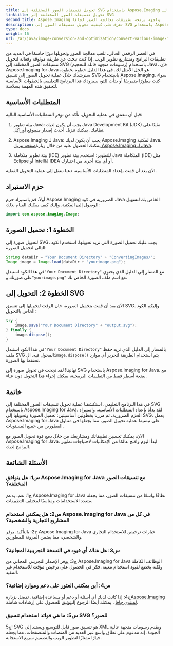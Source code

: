 ```yaml
---
title: تحويل تنسيقات الصور المختلفة إلى SVG باستخدام Aspose.Imaging لـ Java
linktitle: تحويل تنسيقات الصور المختلفة إلى SVG
second_title: Aspose.Imaging واجهة برمجة تطبيقات معالجة الصور لجافا
description: تعرف على كيفية تحويل تنسيقات الصور إلى SVG باستخدام Aspose.Imaging لـ Java. دليل خطوة بخطوة للمطورين.
type: docs
weight: 16
url: /ar/java/image-conversion-and-optimization/convert-various-image-formats-to-svg/
---
```

في العصر الرقمي الحالي، تلعب معالجة الصور وتحويلها دورًا حاسمًا في العديد من تطبيقات البرامج ومشاريع تطوير الويب. إذا كنت تبحث عن طريقة موثوقة وفعالة لتحويل تنسيقات الصور المختلفة إلى SVG (رسومات متجهة قابلة للتحجيم) باستخدام Java، فإن Aspose.Imaging for Java هو الحل الأمثل لك. في هذا الدليل خطوة بخطوة، سنرشدك خلال عملية تحويل الصور إلى تنسيق SVG باستخدام Aspose.Imaging. سواء كنت مطورًا متمرسًا أو بدأت للتو، سيزودك هذا البرنامج التعليمي بالخطوات الأساسية لتحقيق هذه المهمة بسلاسة.

## المتطلبات الأساسية

قبل أن نتعمق في عملية التحويل، تأكد من توفر المتطلبات الأساسية التالية:

1.  بيئة تطوير Java: يجب أن يكون لديك Java Development Kit (JDK) مثبتًا على نظامك. يمكنك تنزيل أحدث إصدار من[موقع أوراكل](https://www.oracle.com/java/technologies/javase-downloads).

2.  Aspose.Imaging لـ Java: يجب أن يكون لديك Aspose.Imaging لمكتبة Java. يمكنك الحصول عليه من خلال زيارة[صفحة تنزيل Aspose.Imaging لـ Java](https://releases.aspose.com/imaging/java/).

3. بيئة تطوير متكاملة (IDE) للتطوير: استخدم بيئة تطوير Java المتكاملة (IDE) مثل Eclipse أو IntelliJ IDEA أو أي بيئة أخرى من اختيارك.

الآن بعد أن قمت بإعداد المتطلبات الأساسية، دعنا ننتقل إلى عملية التحويل الفعلية.

## حزم الاستيراد

أولاً، قم باستيراد حزم Aspose.Imaging الضرورية في كود Java الخاص بك لتسهيل الوصول إلى المكتبة. وإليك كيف يمكنك القيام بذلك:

```java
import com.aspose.imaging.Image;
```

## الخطوة 1: تحميل الصورة

لتحويل صورة إلى SVG، يجب عليك تحميل الصورة التي تريد تحويلها. استخدم الكود التالي لتحميل الصورة:

```java
String dataDir = "Your Document Directory" + "ConvertingImages/";
Image image = Image.load(dataDir + "yourimage.png");
```

 في هذا الكود استبدل`"Your Document Directory"` مع المسار إلى الدليل الذي يحتوي على صورتك و`"yourimage.png"` مع اسم ملف الصورة الخاص بك.

## الخطوة 2: التحويل إلى SVG

الآن بعد أن قمت بتحميل الصورة، حان الوقت لتحويلها إلى تنسيق SVG. وإليكم الكود الخاص بالتحويل:

```java
try {
    image.save("Your Document Directory" + "output.svg");
} finally {
    image.dispose();
}
```

 في هذا الكود استبدل`"Your Document Directory"` بالمسار إلى الدليل الذي تريد حفظ ملف SVG المحول فيه. ال`image.dispose()` يتم استخدام الطريقة لتحرير أي موارد تحتفظ بها الصورة.

تهانينا! لقد نجحت في تحويل صورة إلى SVG باستخدام Aspose.Imaging for Java. مع بضعة أسطر فقط من التعليمات البرمجية، يمكنك إجراء هذا التحويل دون عناء.

## خاتمة

في هذا البرنامج التعليمي، استكشفنا عملية تحويل تنسيقات الصور المختلفة إلى SVG باستخدام Aspose.Imaging for Java. لقد بدأنا بإعداد المتطلبات الأساسية، واستيراد الحزم الضرورية، ثم مررنا بخطوتين أساسيتين: تحميل الصورة وتحويلها إلى SVG. يعمل Aspose.Imaging for Java على تبسيط عملية تحويل الصور، مما يجعلها في متناول المطورين من جميع المستويات.

الآن، يمكنك تحسين تطبيقاتك ومشاريعك من خلال دمج قوة تحويل الصور مع Aspose.Imaging for Java. ابدأ اليوم وافتح عالمًا من الإمكانيات لاحتياجات تطوير البرامج لديك.

## الأسئلة الشائعة

### س1: هل يتوافق Aspose.Imaging for Java مع تنسيقات الصور المختلفة؟

ج1: نعم، يدعم Aspose.Imaging for Java نطاقًا واسعًا من تنسيقات الصور، مما يجعله متعدد الاستخدامات ومناسبًا لمختلف التطبيقات.

### س2: هل يمكنني استخدام Aspose.Imaging for Java في كل من المشاريع التجارية والشخصية؟

ج2: بالتأكيد. يوفر Aspose.Imaging for Java خيارات ترخيص للاستخدام التجاري والشخصي، مما يضمن المرونة للمطورين.

### س3: هل هناك أي قيود في النسخة التجريبية المجانية؟

ج3: يوفر الإصدار التجريبي المجاني من Aspose.Imaging for Java الوظائف الكاملة ولكنه يخضع لقيود استخدام معينة. فكر في الحصول على ترخيص مؤقت للاستخدام غير المقيد.

### س4: أين يمكنني العثور على دعم وموارد إضافية؟

 ج4: إذا كانت لديك أي أسئلة أو دعم أو مساعدة إضافية، تفضل بزيارة[Aspose.Imaging لمنتدى جافا](https://forum.aspose.com/) . يمكنك أيضًا الرجوع إلى[توثيق](https://reference.aspose.com/imaging/java/) للحصول على إرشادات شاملة.

### س5: ما هي فوائد استخدام تنسيق SVG للصور؟

ج5: SVG هو تنسيق صور قابل للتوسيع ويستند إلى XML ويقدم رسومات متجهة عالية الجودة. إنه مدعوم على نطاق واسع عبر العديد من المنصات والمتصفحات، مما يجعله خيارًا ممتازًا لتطوير الويب والتصميم سريع الاستجابة.